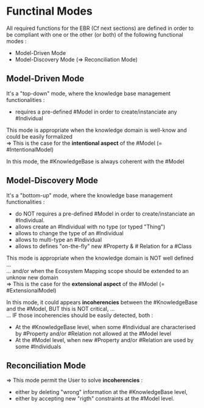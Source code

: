 Functinal Modes
==

All required functions for the EBR (Cf next sections) are defined in order to be compliant with one or the other (or both) of the following functional modes : 
* Model-Driven Mode
* Model-Discovery Mode (=> Reconciliation Mode)

Model-Driven Mode
-
It's a "top-down" mode, where the knowledge base management functionalities :    
* requires a pre-defined #Model in order to create/instanciate any #Individual   

This mode is appropriate when the knowledge domain is well-know and could be easily formalized   
=> This is the case for the __intentional aspect__ of the #Model (= #IntentionalModel)   

In this mode, the #KnowledgeBase is always coherent with the #Model

Model-Discovery Mode
-
It's a "bottom-up" mode, where the knowledge base management functionalities :   
* do NOT requires a pre-defined #Model in order to create/instanciate an #Individual.
* allows create an #Individual with no type (or typed "Thing")
* allows to change the type of an #Individual
* allows to multi-type an #Individual
* allows to defines "on-the-fly" new #Property & # Relation for a #Class

This mode is appropriate when the knowledge domain is NOT well defined ...   
... and/or when the Ecosystem Mapping scope should be extended to an unknow new domain   
=> This is the case for the __extensional aspect__ of the #Model (= #ExtensionalModel)

In this mode, it could appears __incoherencies__ between the #KnowledgeBase and the #Model, BUT this is NOT critical, ...   
... IF those incoherencies should be easily detected, both : 
* At the #KnowledgeBase level, when some #Individual are characterised by #Property and/or #Relation not allowed at the #Model level
* At the #Model level, when new #Property and/or #Relation are used by some #Individuals   

Reconciliation Mode
-
=> This mode permit the User to solve __incoherencies__ : 
* either by deleting "wrong" information at the #KnowledgeBase level, 
* either by accepting new "rigth" constraints at the #Model level.
